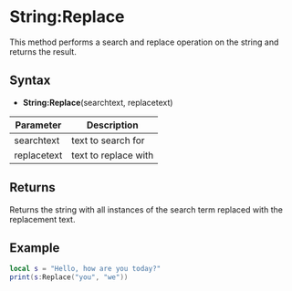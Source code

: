 # String:Replace #
This method performs a search and replace operation on the string and returns the result.

## Syntax ##
- **String:Replace**(searchtext, replacetext)

| Parameter | Description |
| --- | --- |
| searchtext | text to search for |
| replacetext | text to replace with |

## Returns ##
Returns the string with all instances of the search term replaced with the replacement text.

## Example

```lua
local s = "Hello, how are you today?"
print(s:Replace("you", "we"))
```